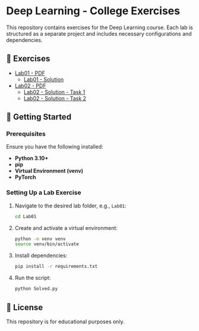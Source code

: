 # Deep Learning - College Exercises

This repository contains exercises for the Deep Learning course. Each lab is structured as a separate project and includes necessary configurations and dependencies.

## 📌 Exercises
- [Lab01 - PDF](Lab01/Lab01.pdf)
   - [Lab01 - Solution](Lab01/Solution.py)
- [Lab02 - PDF](Lab02/Lab02.pdf)
   - [Lab02 - Solution - Task 1](Lab02/Solution1.py)
   - [Lab02 - Solution - Task 2](Lab02/Solution1.py)

## 🚀 Getting Started
### Prerequisites
Ensure you have the following installed:
- **Python 3.10+**
- **pip**
- **Virtual Environment (venv)**
- **PyTorch**

### Setting Up a Lab Exercise
1. Navigate to the desired lab folder, e.g., `Lab01`:
   ```sh
   cd Lab01
   ```
2. Create and activate a virtual environment:
   ```sh
   python -m venv venv
   source venv/bin/activate
   ```
3. Install dependencies:
   ```sh
   pip install -r requirements.txt
   ```
4. Run the script:
   ```sh
   python Solved.py
   ```

## 📜 License
This repository is for educational purposes only.
